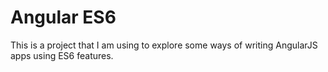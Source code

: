 # Angular ES6

This is a project that I am using to explore some ways of writing AngularJS apps using ES6 features.

